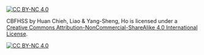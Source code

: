 [![CC BY-NC 4.0][cc-by-nc-shield]][cc-by-nc]

CBFHSS by Huan Chieh, Liao & Yang-Sheng, Ho is licensed under a
[Creative Commons Attribution-NonCommercial-ShareAlike 4.0 International License][cc-by-nc].

[![CC BY-NC 4.0][cc-by-nc-image]][cc-by-nc]

[cc-by-nc]: https://creativecommons.org/licenses/by-nc/4.0/
[cc-by-nc-image]: https://licensebuttons.net/l/by-nc/4.0/88x31.png
[cc-by-nc-shield]: https://img.shields.io/badge/licence-CC%20BY--NC%204.0-green